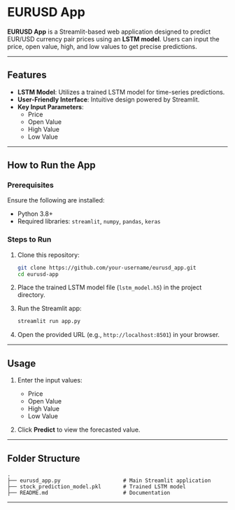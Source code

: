 
# EURUSD App

**EURUSD App** is a Streamlit-based web application designed to predict EUR/USD currency pair prices using an **LSTM model**. Users can input the price, open value, high, and low values to get precise predictions.

---

## Features

- **LSTM Model**: Utilizes a trained LSTM model for time-series predictions.
- **User-Friendly Interface**: Intuitive design powered by Streamlit.
- **Key Input Parameters**: 
  - Price
  - Open Value
  - High Value
  - Low Value

---

## How to Run the App

### Prerequisites
Ensure the following are installed:
- Python 3.8+
- Required libraries: `streamlit`, `numpy`, `pandas`, `keras`


### Steps to Run
1. Clone this repository:
   ```bash
   git clone https://github.com/your-username/eurusd_app.git
   cd eurusd-app
   ```

2. Place the trained LSTM model file (`lstm_model.h5`) in the project directory.

3. Run the Streamlit app:
   ```bash
   streamlit run app.py
   ```

4. Open the provided URL (e.g., `http://localhost:8501`) in your browser.

---

## Usage

1. Enter the input values:
   - Price
   - Open Value
   - High Value
   - Low Value

2. Click **Predict** to view the forecasted value.

---

## Folder Structure

```
.
├── eurusd_app.py                    # Main Streamlit application
├── stock_prediction_model.pkl       # Trained LSTM model     
├── README.md                        # Documentation
```

---


